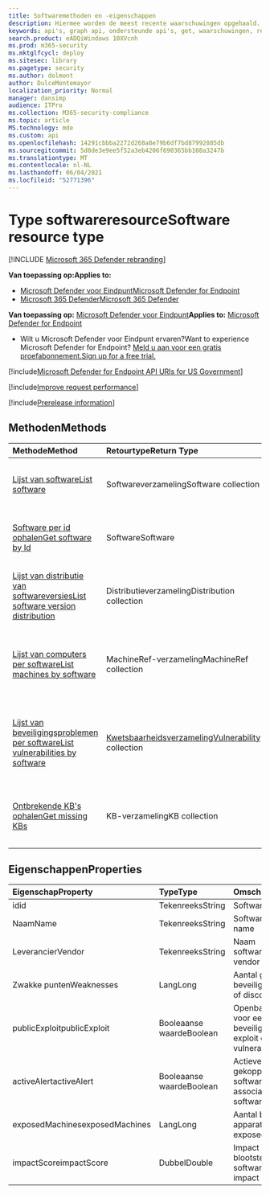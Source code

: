 ```yaml
---
title: Softwaremethoden en -eigenschappen
description: Hiermee worden de meest recente waarschuwingen opgehaald.
keywords: api's, graph api, ondersteunde api's, get, waarschuwingen, recent
search.product: eADQiWindows 10XVcnh
ms.prod: m365-security
ms.mktglfcycl: deploy
ms.sitesec: library
ms.pagetype: security
ms.author: dolmont
author: DulceMontemayor
localization_priority: Normal
manager: dansimp
audience: ITPro
ms.collection: M365-security-compliance
ms.topic: article
MS.technology: mde
ms.custom: api
ms.openlocfilehash: 14291cbbba2272d268a8e79b6df7bd87992885db
ms.sourcegitcommit: 5d8de3e9ee5f52a3eb4206f690365bb108a3247b
ms.translationtype: MT
ms.contentlocale: nl-NL
ms.lasthandoff: 06/04/2021
ms.locfileid: "52771396"
---
```

# <a name="software-resource-type"></a><span data-ttu-id="7c994-104">Type softwareresource</span><span class="sxs-lookup"><span data-stu-id="7c994-104">Software resource type</span></span>

[!INCLUDE [Microsoft 365 Defender rebranding](../../includes/microsoft-defender.md)]

<span data-ttu-id="7c994-105">**Van toepassing op:**</span><span class="sxs-lookup"><span data-stu-id="7c994-105">**Applies to:**</span></span>
- [<span data-ttu-id="7c994-106">Microsoft Defender voor Eindpunt</span><span class="sxs-lookup"><span data-stu-id="7c994-106">Microsoft Defender for Endpoint</span></span>](https://go.microsoft.com/fwlink/p/?linkid=2154037)
- [<span data-ttu-id="7c994-107">Microsoft 365 Defender</span><span class="sxs-lookup"><span data-stu-id="7c994-107">Microsoft 365 Defender</span></span>](https://go.microsoft.com/fwlink/?linkid=2118804)

<span data-ttu-id="7c994-108">**Van toepassing op:** [Microsoft Defender voor Eindpunt](https://go.microsoft.com/fwlink/?linkid=2154037)</span><span class="sxs-lookup"><span data-stu-id="7c994-108">**Applies to:** [Microsoft Defender for Endpoint](https://go.microsoft.com/fwlink/?linkid=2154037)</span></span>

- <span data-ttu-id="7c994-109">Wilt u Microsoft Defender voor Eindpunt ervaren?</span><span class="sxs-lookup"><span data-stu-id="7c994-109">Want to experience Microsoft Defender for Endpoint?</span></span> [<span data-ttu-id="7c994-110">Meld u aan voor een gratis proefabonnement.</span><span class="sxs-lookup"><span data-stu-id="7c994-110">Sign up for a free trial.</span></span>](https://www.microsoft.com/microsoft-365/windows/microsoft-defender-atp?ocid=docs-wdatp-exposedapis-abovefoldlink)

[!include[Microsoft Defender for Endpoint API URIs for US Government](../../includes/microsoft-defender-api-usgov.md)]

[!include[Improve request performance](../../includes/improve-request-performance.md)]


[!include[Prerelease information](../../includes/prerelease.md)]

## <a name="methods"></a><span data-ttu-id="7c994-111">Methoden</span><span class="sxs-lookup"><span data-stu-id="7c994-111">Methods</span></span>

<span data-ttu-id="7c994-112">Methode</span><span class="sxs-lookup"><span data-stu-id="7c994-112">Method</span></span> |<span data-ttu-id="7c994-113">Retourtype</span><span class="sxs-lookup"><span data-stu-id="7c994-113">Return Type</span></span> |<span data-ttu-id="7c994-114">Omschrijving</span><span class="sxs-lookup"><span data-stu-id="7c994-114">Description</span></span>
:---|:---|:---
[<span data-ttu-id="7c994-115">Lijst van software</span><span class="sxs-lookup"><span data-stu-id="7c994-115">List software</span></span>](get-software.md) | <span data-ttu-id="7c994-116">Softwareverzameling</span><span class="sxs-lookup"><span data-stu-id="7c994-116">Software collection</span></span> | <span data-ttu-id="7c994-117">Vermeld de inventaris van de organisatiesoftware.</span><span class="sxs-lookup"><span data-stu-id="7c994-117">List the organizational software inventory.</span></span>
[<span data-ttu-id="7c994-118">Software per id ophalen</span><span class="sxs-lookup"><span data-stu-id="7c994-118">Get software by Id</span></span>](get-software-by-id.md) | <span data-ttu-id="7c994-119">Software</span><span class="sxs-lookup"><span data-stu-id="7c994-119">Software</span></span> | <span data-ttu-id="7c994-120">Een specifieke software downloaden op de software-id.</span><span class="sxs-lookup"><span data-stu-id="7c994-120">Get a specific software by its software ID.</span></span>
[<span data-ttu-id="7c994-121">Lijst van distributie van softwareversies</span><span class="sxs-lookup"><span data-stu-id="7c994-121">List software version distribution</span></span>](get-software-ver-distribution.md)| <span data-ttu-id="7c994-122">Distributieverzameling</span><span class="sxs-lookup"><span data-stu-id="7c994-122">Distribution collection</span></span> | <span data-ttu-id="7c994-123">Lijst met softwareversiedistributie per software-id.</span><span class="sxs-lookup"><span data-stu-id="7c994-123">List software version distribution by software ID.</span></span>
[<span data-ttu-id="7c994-124">Lijst van computers per software</span><span class="sxs-lookup"><span data-stu-id="7c994-124">List machines by software</span></span>](get-machines-by-software.md)| <span data-ttu-id="7c994-125">MachineRef-verzameling</span><span class="sxs-lookup"><span data-stu-id="7c994-125">MachineRef collection</span></span> | <span data-ttu-id="7c994-126">Een lijst met apparaten ophalen die zijn gekoppeld aan de software-id.</span><span class="sxs-lookup"><span data-stu-id="7c994-126">Retrieve a list of devices that are associated with the software ID.</span></span>
[<span data-ttu-id="7c994-127">Lijst van beveiligingsproblemen per software</span><span class="sxs-lookup"><span data-stu-id="7c994-127">List vulnerabilities by software</span></span>](get-vuln-by-software.md) | <span data-ttu-id="7c994-128">[Kwetsbaarheidsverzameling](vulnerability.md)</span><span class="sxs-lookup"><span data-stu-id="7c994-128">[Vulnerability](vulnerability.md) collection</span></span> | <span data-ttu-id="7c994-129">Een lijst met beveiligingslekken ophalen die zijn gekoppeld aan de software-id.</span><span class="sxs-lookup"><span data-stu-id="7c994-129">Retrieve a list of vulnerabilities associated with the software ID.</span></span>
[<span data-ttu-id="7c994-130">Ontbrekende KB's ophalen</span><span class="sxs-lookup"><span data-stu-id="7c994-130">Get missing KBs</span></span>](get-missing-kbs-software.md) | <span data-ttu-id="7c994-131">KB-verzameling</span><span class="sxs-lookup"><span data-stu-id="7c994-131">KB collection</span></span> | <span data-ttu-id="7c994-132">Een lijst met ontbrekende KBs downloaden die zijn gekoppeld aan de software-id</span><span class="sxs-lookup"><span data-stu-id="7c994-132">Get a list of missing KBs associated with the software ID</span></span>

## <a name="properties"></a><span data-ttu-id="7c994-133">Eigenschappen</span><span class="sxs-lookup"><span data-stu-id="7c994-133">Properties</span></span>

<span data-ttu-id="7c994-134">Eigenschap</span><span class="sxs-lookup"><span data-stu-id="7c994-134">Property</span></span> |   <span data-ttu-id="7c994-135">Type</span><span class="sxs-lookup"><span data-stu-id="7c994-135">Type</span></span>   |   <span data-ttu-id="7c994-136">Omschrijving</span><span class="sxs-lookup"><span data-stu-id="7c994-136">Description</span></span>
:---|:---|:---
<span data-ttu-id="7c994-137">id</span><span class="sxs-lookup"><span data-stu-id="7c994-137">id</span></span> | <span data-ttu-id="7c994-138">Tekenreeks</span><span class="sxs-lookup"><span data-stu-id="7c994-138">String</span></span> | <span data-ttu-id="7c994-139">Software-id</span><span class="sxs-lookup"><span data-stu-id="7c994-139">Software ID</span></span>
<span data-ttu-id="7c994-140">Naam</span><span class="sxs-lookup"><span data-stu-id="7c994-140">Name</span></span> | <span data-ttu-id="7c994-141">Tekenreeks</span><span class="sxs-lookup"><span data-stu-id="7c994-141">String</span></span> | <span data-ttu-id="7c994-142">Softwarenaam</span><span class="sxs-lookup"><span data-stu-id="7c994-142">Software name</span></span>
<span data-ttu-id="7c994-143">Leverancier</span><span class="sxs-lookup"><span data-stu-id="7c994-143">Vendor</span></span> | <span data-ttu-id="7c994-144">Tekenreeks</span><span class="sxs-lookup"><span data-stu-id="7c994-144">String</span></span> | <span data-ttu-id="7c994-145">Naam softwareleverancier</span><span class="sxs-lookup"><span data-stu-id="7c994-145">Software vendor name</span></span>
<span data-ttu-id="7c994-146">Zwakke punten</span><span class="sxs-lookup"><span data-stu-id="7c994-146">Weaknesses</span></span> | <span data-ttu-id="7c994-147">Lang</span><span class="sxs-lookup"><span data-stu-id="7c994-147">Long</span></span> | <span data-ttu-id="7c994-148">Aantal gevonden beveiligingslekken</span><span class="sxs-lookup"><span data-stu-id="7c994-148">Number of discovered vulnerabilities</span></span>
<span data-ttu-id="7c994-149">publicExploit</span><span class="sxs-lookup"><span data-stu-id="7c994-149">publicExploit</span></span> | <span data-ttu-id="7c994-150">Booleaanse waarde</span><span class="sxs-lookup"><span data-stu-id="7c994-150">Boolean</span></span> | <span data-ttu-id="7c994-151">Openbare exploit bestaat voor een aantal van de beveiligingslekken</span><span class="sxs-lookup"><span data-stu-id="7c994-151">Public exploit exists for some of the vulnerabilities</span></span>
<span data-ttu-id="7c994-152">activeAlert</span><span class="sxs-lookup"><span data-stu-id="7c994-152">activeAlert</span></span> | <span data-ttu-id="7c994-153">Booleaanse waarde</span><span class="sxs-lookup"><span data-stu-id="7c994-153">Boolean</span></span> | <span data-ttu-id="7c994-154">Actieve waarschuwing is gekoppeld aan deze software</span><span class="sxs-lookup"><span data-stu-id="7c994-154">Active alert is associated with this software</span></span>
<span data-ttu-id="7c994-155">exposedMachines</span><span class="sxs-lookup"><span data-stu-id="7c994-155">exposedMachines</span></span> | <span data-ttu-id="7c994-156">Lang</span><span class="sxs-lookup"><span data-stu-id="7c994-156">Long</span></span> | <span data-ttu-id="7c994-157">Aantal blootgestelde apparaten</span><span class="sxs-lookup"><span data-stu-id="7c994-157">Number of exposed devices</span></span>
<span data-ttu-id="7c994-158">impactScore</span><span class="sxs-lookup"><span data-stu-id="7c994-158">impactScore</span></span> | <span data-ttu-id="7c994-159">Dubbel</span><span class="sxs-lookup"><span data-stu-id="7c994-159">Double</span></span> | <span data-ttu-id="7c994-160">Impact van blootstellingsscore van deze software</span><span class="sxs-lookup"><span data-stu-id="7c994-160">Exposure score impact of this software</span></span>
